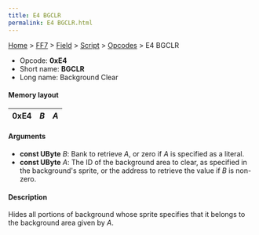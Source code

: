 ```yaml
---
title: E4 BGCLR
permalink: E4 BGCLR.html
---
```


[Home](../../../../Main%20Page.md) > [FF7](../../../../FF7.md) > [Field](../../../Field.md) > [Script](../../Script.md) > [Opcodes](../Opcodes.md) > E4 BGCLR

-   Opcode: **0xE4**
-   Short name: **BGCLR**
-   Long name: Background Clear

#### Memory layout

| 0xE4 | *B* | *A* |
|------|-----|-----|

#### Arguments

-   **const UByte** *B*: Bank to retrieve *A*, or zero if *A* is
    specified as a literal.
-   **const UByte** *A*: The ID of the background area to clear, as
    specified in the background's sprite, or the address to retrieve the
    value if *B* is non-zero.

#### Description

Hides all portions of background whose sprite specifies that it belongs
to the background area given by *A*.
